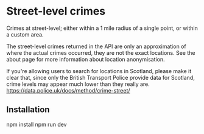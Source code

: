 # Street-level crimes

Crimes at street-level; either within a 1 mile radius of a single point, or within a custom area.

The street-level crimes returned in the API are only an approximation of where the actual crimes occurred, they are not the exact locations. See the about page for more information about location anonymisation.

If you're allowing users to search for locations in Scotland, please make it clear that, since only the British Transport Police provide data for Scotland, crime levels may appear much lower than they really are.
https://data.police.uk/docs/method/crime-street/

## Installation

npm install
npm run dev
